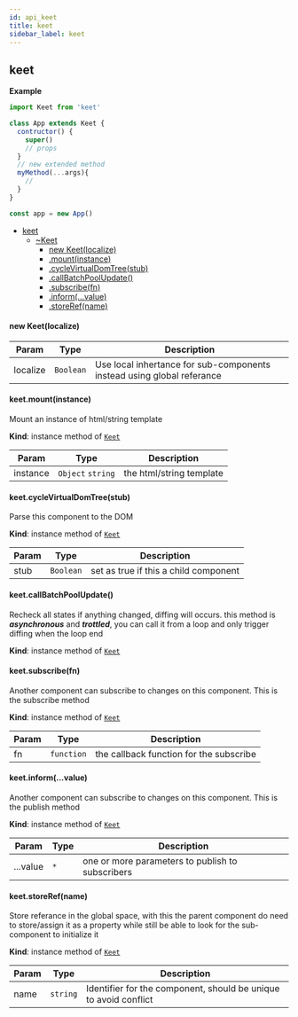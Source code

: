 ```yaml
---
id: api_keet
title: keet
sidebar_label: keet
---
```


## keet
**Example**  
```js
import Keet from 'keet'

class App extends Keet {
  contructor() {
    super()
    // props
  }
  // new extended method
  myMethod(...args){
    //
  }
}

const app = new App()
```

* [keet](#module_keet)
    * [~Keet](#module_keet..Keet)
        * [new Keet(localize)](#new_module_keet..Keet_new)
        * [.mount(instance)](#module_keet..Keet+mount)
        * [.cycleVirtualDomTree(stub)](#module_keet..Keet+cycleVirtualDomTree)
        * [.callBatchPoolUpdate()](#module_keet..Keet+callBatchPoolUpdate)
        * [.subscribe(fn)](#module_keet..Keet+subscribe)
        * [.inform(...value)](#module_keet..Keet+inform)
        * [.storeRef(name)](#module_keet..Keet+storeRef)

<a name="module_keet..Keet"></a>

#### new Keet(localize)

| Param | Type | Description |
| --- | --- | --- |
| localize | <code>Boolean</code> | Use local inhertance for sub-components instead using global referance |

<a name="module_keet..Keet+mount"></a>

#### keet.mount(instance)
Mount an instance of html/string template

**Kind**: instance method of [<code>Keet</code>](#module_keet..Keet)  

| Param | Type | Description |
| --- | --- | --- |
| instance | <code>Object</code> <code>string</code> | the html/string template |

<a name="module_keet..Keet+cycleVirtualDomTree"></a>

#### keet.cycleVirtualDomTree(stub)
Parse this component to the DOM

**Kind**: instance method of [<code>Keet</code>](#module_keet..Keet)  

| Param | Type | Description |
| --- | --- | --- |
| stub | <code>Boolean</code> | set as true if this a child component |

<a name="module_keet..Keet+callBatchPoolUpdate"></a>

#### keet.callBatchPoolUpdate()
Recheck all states if anything changed, diffing will occurs.
this method is ***asynchronous*** and ***trottled***, you can call it from a loop and
only trigger diffing when the loop end

**Kind**: instance method of [<code>Keet</code>](#module_keet..Keet)  
<a name="module_keet..Keet+subscribe"></a>

#### keet.subscribe(fn)
Another component can subscribe to changes on this component.
This is the subscribe method

**Kind**: instance method of [<code>Keet</code>](#module_keet..Keet)  

| Param | Type | Description |
| --- | --- | --- |
| fn | <code>function</code> | the callback function for the subscribe |

<a name="module_keet..Keet+inform"></a>

#### keet.inform(...value)
Another component can subscribe to changes on this component.
This is the publish method

**Kind**: instance method of [<code>Keet</code>](#module_keet..Keet)  

| Param | Type | Description |
| --- | --- | --- |
| ...value | <code>\*</code> | one or more parameters to publish to subscribers |

<a name="module_keet..Keet+storeRef"></a>

#### keet.storeRef(name)
Store referance in the global space, with this the parent component do need
to store/assign it as a property while still be able to look for the sub-component
to initialize it

**Kind**: instance method of [<code>Keet</code>](#module_keet..Keet)  

| Param | Type | Description |
| --- | --- | --- |
| name | <code>string</code> | Identifier for the component, should be unique to avoid conflict |

